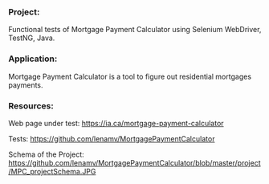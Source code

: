 ### Project:

Functional tests of Mortgage Payment Calculator using Selenium WebDriver, TestNG, Java.


### Application:

Mortgage Payment Calculator is a tool to figure out residential mortgages payments. 

### Resources:

Web page under test: https://ia.ca/mortgage-payment-calculator

Tests: https://github.com/lenamv/MortgagePaymentCalculator

Schema of the Project: https://github.com/lenamv/MortgagePaymentCalculator/blob/master/project/MPC_projectSchema.JPG 
